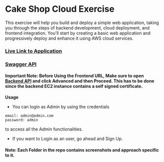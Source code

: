 # Cake Shop Cloud Exercise

This exercise will help you build and deploy a simple web application, taking you through the steps of backend development, cloud deployment, and frontend integration. You'll start by creating a basic web application and progressively deploy and enhance it using AWS cloud services.

### [Live Link to Application](https://main.d2nqntl6coijj2.amplifyapp.com/signup)
### [Swagger API](https://13.127.23.163/api-docs)
#### Important Note: Before Using the Frontend URL, Make sure to open [Backend API](https://13.127.23.163/) and click Advanced and then Proceed. This has to be done since the backend EC2 instance contains a self signed certificate.

**Usage**
- You can login as Admin by using the credentials
```
email: admin@admin.com
password: admin
```
to access all the Admin functionalities.
- If you want to Login as an user, go ahead and Sign Up.
  
#### Note: Each Folder in the repo contains screenshots and approach specific to it.
